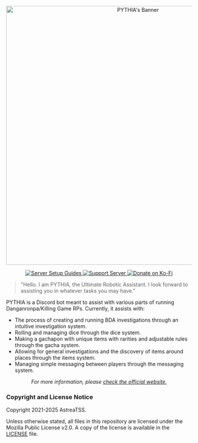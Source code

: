<p align="center">
  <img src="https://pythia.astrea.cc/assets/pythia_banner.jpg" alt="PYTHIA's Banner" width="700"/>
</p>

<p align="center">
  <a href="https://pythia.astrea.cc/setup">
    <img src="https://img.shields.io/badge/Server_Setup_Guides-Link-874bd1?style=for-the-badge&logo=bookstack&logoColor=874bd1" alt="Server Setup Guides">
  </a>
  <a href="https://discord.gg/NSdetwGjpK">
    <img src="https://img.shields.io/badge/Support%20Server-Link-%235865F2?style=for-the-badge&logo=discord" alt="Support Server">
  </a>
  <a href="https://ko-fi.com/astreatss">
    <img src="https://img.shields.io/badge/Donate_on_Ko--Fi-Link-DEDEDE?style=for-the-badge&logo=ko-fi&logoColor=DEDEDE" alt="Donate on Ko-Fi">
  </a>
</p>

> "Hello. I am PYTHIA, the Ultimate Robotic Assistant. I look forward to assisting you in whatever tasks you may have."

PYTHIA is a Discord bot meant to assist with various parts of running Danganronpa/Killing Game RPs. Currently, it assists with:
- The process of creating and running BDA investigations through an intuitive investigation system.
- Rolling and managing dice through the dice system.
- Making a gachapon with unique items with rarities and adjustable rules through the gacha system. 
- Allowing for general investigations and the discovery of items around places through the items system.
- Managing simple messaging between players through the messaging system.

<p align="center">
  <i>For more information, please <a href="https://pythia.astrea.cc">check the official website.</a></i>
</p>

### Copyright and License Notice

Copyright 2021-2025 AstreaTSS.

Unless otherwise stated, all files in this repository are licensed under the Mozilla Public License v2.0. A copy of the license is available in the [LICENSE](LICENSE) file.

